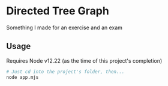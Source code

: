 # Directed Tree Graph
Something I made for an exercise and an exam

## Usage
Requires Node v12.22 (as the time of this project's completion)
```bash
# Just cd into the project's folder, then...
node app.mjs
```
